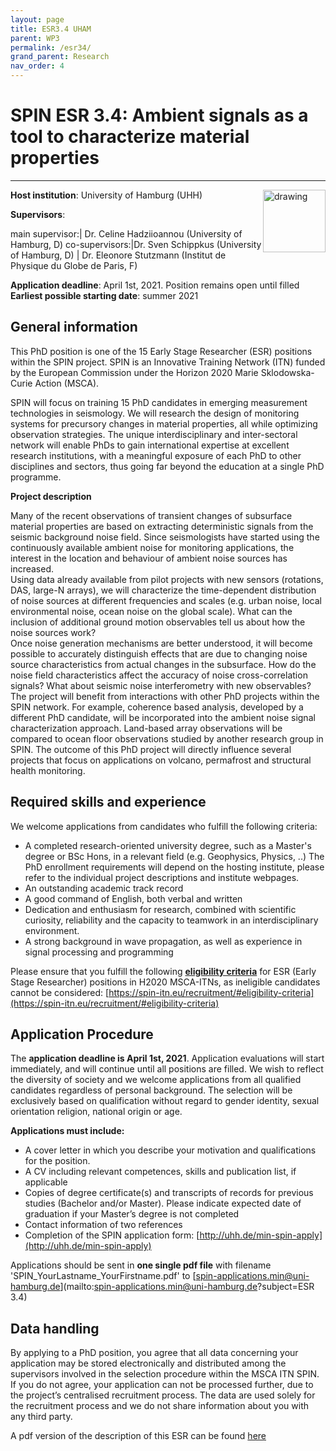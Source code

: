 ```yaml
---
layout: page
title: ESR3.4 UHAM
parent: WP3
permalink: /esr34/
grand_parent: Research
nav_order: 4
---
```


# SPIN ESR 3.4: Ambient signals as a tool to characterize material properties
----

__Host institution__: University of Hamburg (UHH)  <img src="/assets/images/partners-logos/UHH_logo.svg" alt="drawing" width="100" style="float:right"/>

__Supervisors__: 
		  
main supervisor:| Dr. Celine Hadziioannou (University of Hamburg, D)
co-supervisors:|Dr. Sven Schippkus (University of Hamburg, D)
| Dr. Eleonore Stutzmann (Institut de Physique du Globe de Paris, F)


__Application deadline__: April 1st, 2021. Position remains open until filled  
__Earliest possible starting date__: summer 2021   

## General information

This PhD position is one of the 15 Early Stage Researcher (ESR) positions within the SPIN project. SPIN is an Innovative Training Network (ITN) funded by the European Commission under the Horizon 2020 Marie Sklodowska-Curie Action (MSCA). 

SPIN will focus on training 15 PhD candidates in emerging measurement technologies in seismology. We will research the design of monitoring systems for precursory changes in material properties, all while optimizing observation strategies. The unique interdisciplinary and inter-sectoral network will enable PhDs to gain international expertise at excellent research institutions, with a meaningful exposure of each PhD to other disciplines and sectors, thus going far beyond the education at a single PhD programme.

__Project description__

Many of the recent observations of transient changes of subsurface material properties are based on extracting deterministic signals from the seismic background noise field. Since seismologists have started using the continuously available ambient noise for monitoring applications, the interest in the location and behaviour of ambient noise sources has increased.  
Using data already available from pilot projects with new sensors (rotations, DAS, large-N arrays), we will characterize the time-dependent distribution of noise sources at different frequencies and scales (e.g. urban noise, local environmental noise, ocean noise on the global scale). What can the inclusion of additional ground motion observables tell us about how the noise sources work?  
Once noise generation mechanisms are better understood, it will become possible to accurately distinguish effects that are due to changing noise source characteristics from actual changes in the subsurface. How do the noise field characteristics affect the accuracy of noise cross-correlation signals? What about seismic noise interferometry with new observables?  
The project will benefit from interactions with other PhD projects within the SPIN network. For example, coherence based analysis, developed by a different PhD candidate, will be incorporated into the ambient noise signal characterization approach. Land-based array observations will be compared to ocean floor observations studied by another research group in SPIN. The outcome of this PhD project will directly influence several projects that focus on applications on volcano, permafrost and structural health monitoring. 

## Required skills and experience

We welcome applications from candidates who fulfill the following criteria:
*	A completed research-oriented university degree, such as a Master's degree or BSc Hons, in a relevant field (e.g. Geophysics, Physics, ..) The PhD enrollment requirements will depend on the hosting institute, please refer to the individual project descriptions and institute webpages.
*	An outstanding academic track record
*	A good command of English, both verbal and written
*	Dedication and enthusiasm for research, combined with scientific curiosity, reliability and the capacity to teamwork in an interdisciplinary environment.
*	A strong background in wave propagation, as well as experience in signal processing and programming

Please ensure that you fulfill the following [__eligibility criteria__](https://spin-itn.eu/recruitment/#eligibility-criteria) for ESR (Early Stage Researcher) positions in H2020 MSCA-ITNs, as ineligible candidates cannot be considered:
[https://spin-itn.eu/recruitment/#eligibility-criteria](https://spin-itn.eu/recruitment/#eligibility-criteria)
 
## Application Procedure

The __application deadline is April 1st, 2021__. Application evaluations will start immediately, and will continue until all positions are filled. We wish to reflect the diversity of society and we welcome applications from all qualified candidates regardless of personal background. The selection will be exclusively based on qualification without regard to gender identity, sexual orientation religion, national origin or age.

__Applications must include:__
 
*	A cover letter in which you describe your motivation and qualifications for the position.
*	A CV including relevant competences, skills and publication list, if applicable
*	Copies of degree certificate(s) and transcripts of records for previous studies (Bachelor and/or Master). Please indicate expected date of graduation if your Master’s degree is not completed
*	Contact information of two references
*	Completion of the SPIN application form: [http://uhh.de/min-spin-apply](http://uhh.de/min-spin-apply)

Applications should be sent in __one single pdf file__ with filename 'SPIN_YourLastname_YourFirstname.pdf' to [spin-applications.min@uni-hamburg.de](mailto:spin-applications.min@uni-hamburg.de?subject=ESR 3.4)  

## Data handling

By applying to a PhD position, you agree that all data concerning your application may be stored electronically and distributed among the supervisors involved in the selection procedure within the MSCA ITN SPIN. If you do not agree, your application can not be processed further, due to the project’s centralised recruitment process. The data are used solely for the recruitment process and we do not share information about you with any third party.

A pdf version of the description of this ESR can be found [here](https://spin-itn.eu/assets/documents/SPIN_advert_ESR_3_4.pdf "ESR 3.4")
